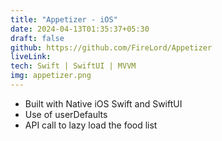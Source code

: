 ```yaml
---
title: "Appetizer - iOS"
date: 2024-04-13T01:35:37+05:30
draft: false
github: https://github.com/FireLord/Appetizer
liveLink: 
tech: Swift | SwiftUI | MVVM
img: appetizer.png
---
```

- Built with Native iOS Swift and SwiftUI
- Use of userDefaults
- API call to lazy load the food list